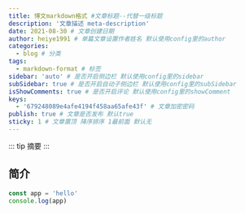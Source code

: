 ```yaml
---
title: 博文markdown格式 #文章标题--代替一级标题
description: '文章描述 meta-description'
date: 2021-08-30 # 文章创建日期
author: heiye1991 # 单篇文章设置作者姓名 默认使用config里的author
categories:
  - blog # 分类
tags:
  - markdown-format # 标签
sidebar: 'auto' # 是否开启侧边栏 默认使用config里的sidebar
subSidebar: true # 是否开启自动子侧边栏 默认使用config里的subSidebar
isShowComments: true # 是否开启评论 默认使用config里的showComment
keys:
  - '679248089e4afe4194f458aa65afe43f' # 文章加密密码
publish: true # 文章是否发布 默认true
sticky: 1 # 文章置顶 降序排序 1最前面 默认无
---
```


::: tip
摘要
:::

<!-- more -->

<!-- 名人名言 -->
<Boxx type="tip"/>

<!-- Badge 徽章 -->

## 简介 <Badge text="默认主题"/>

```js
const app = 'hello'
console.log(app)
```

